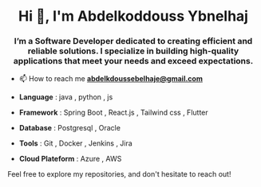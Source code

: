 <h1 align="center">Hi 👋, I'm Abdelkoddouss Ybnelhaj</h1>
<h3 align="center">I’m a Software Developer dedicated to creating efficient and reliable solutions. I specialize in building high-quality applications that meet your needs and exceed expectations.</h3>


- 📫 How to reach me **abdelkdoussebelhaje@gmail.com**

- **Language** : java , python , js
- **Framework** : Spring Boot , React.js , Tailwind css , Flutter
- **Database** : Postgresql , Oracle
- **Tools** : Git , Docker , Jenkins , Jira
- **Cloud Plateform** : Azure , AWS

Feel free to explore my repositories, and don't hesitate to reach out!
